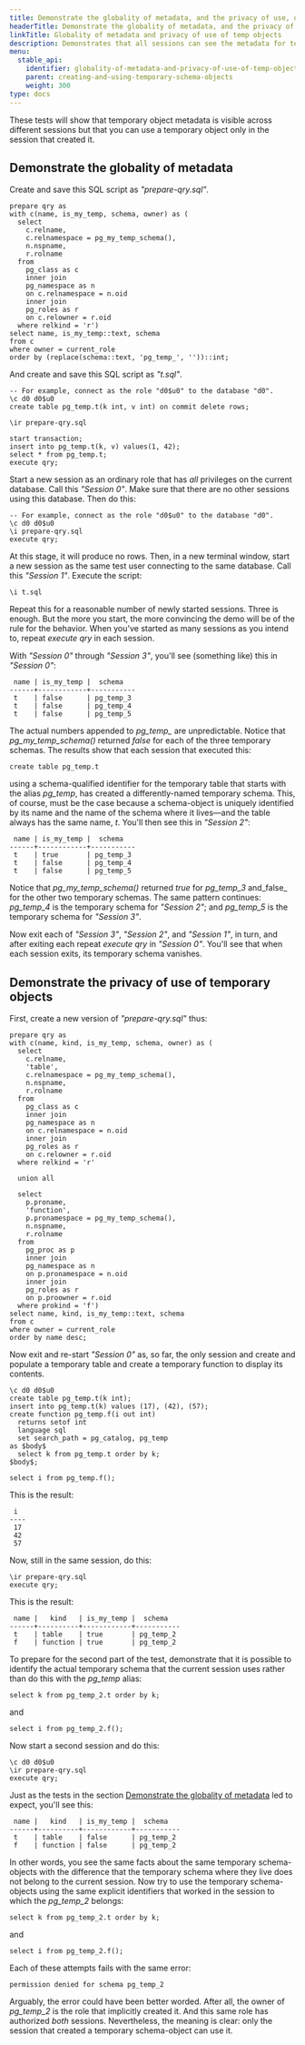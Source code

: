 ```yaml
---
title: Demonstrate the globality of metadata, and the privacy of use, of temporary objects [YSQL]
headerTitle: Demonstrate the globality of metadata, and the privacy of use, of temporary objects
linkTitle: Globality of metadata and privacy of use of temp objects
description: Demonstrates that all sessions can see the metadata for temporary objects created by all other sessions—but that only the session that created a temporary object can use it. [YSQL]
menu:
  stable_api:
    identifier: globality-of-metadata-and-privacy-of-use-of-temp-objects
    parent: creating-and-using-temporary-schema-objects
    weight: 300
type: docs
---
```


These tests will show that temporary object metadata is visible across different sessions but that you can use a temporary object only in the session that created it.

## Demonstrate the globality of metadata

Create and save this SQL script as _"prepare-qry.sql"_.

```plpgsql
prepare qry as
with c(name, is_my_temp, schema, owner) as (
  select
    c.relname,
    c.relnamespace = pg_my_temp_schema(),
    n.nspname,
    r.rolname
  from
    pg_class as c
    inner join
    pg_namespace as n
    on c.relnamespace = n.oid
    inner join
    pg_roles as r
    on c.relowner = r.oid
  where relkind = 'r')
select name, is_my_temp::text, schema
from c
where owner = current_role
order by (replace(schema::text, 'pg_temp_', ''))::int;
```

And create and save this SQL script as _"t.sql"_.

```plpgsql
-- For example, connect as the role "d0$u0" to the database "d0".
\c d0 d0$u0
create table pg_temp.t(k int, v int) on commit delete rows;

\ir prepare-qry.sql

start transaction;
insert into pg_temp.t(k, v) values(1, 42);
select * from pg_temp.t;
execute qry;
```

Start a new session as an ordinary role that has _all_ privileges on the current database. Call this _"Session 0"_. Make sure that there are no other sessions using this database. Then do this:

```plpgsql
-- For example, connect as the role "d0$u0" to the database "d0".
\c d0 d0$u0
\i prepare-qry.sql
execute qry;
```

At this stage, it will produce no rows. Then, in a new terminal window, start a new session as the same test user connecting to the same database. Call this _"Session 1"_.  Execute the script:

```plpgsql
\i t.sql
```

Repeat this for a reasonable number of newly started sessions. Three is enough. But the more you start, the more convincing the demo will be of the rule for the behavior. When you've started as many sessions as you intend to, repeat _execute qry_ in each session.

With _"Session 0"_ through _"Session 3"_, you'll see (something like) this in _"Session 0"_:

```output
 name | is_my_temp |  schema
------+------------+-----------
 t    | false      | pg_temp_3
 t    | false      | pg_temp_4
 t    | false      | pg_temp_5
```

The actual numbers appended to _pg_temp\__ are unpredictable. Notice that _pg_my_temp_schema()_ returned _false_ for each of the three temporary schemas. The results show that each session that executed this:

```plpgsql
create table pg_temp.t
```

using a schema-qualified identifier for the temporary table that starts with the alias _pg_temp_, has created a differently-named temporary schema. This, of course, must be the case because a schema-object is uniquely identified by its name and the name of the schema where it lives—and the table always has the same name, _t_. You'll then see this in _"Session 2"_:

```output
 name | is_my_temp |  schema
------+------------+-----------
 t    | true       | pg_temp_3
 t    | false      | pg_temp_4
 t    | false      | pg_temp_5
```

Notice that _pg_my_temp_schema()_ returned _true_ for _pg_temp_3_ and_false_ for the other two temporary schemas. The same pattern continues: _pg_temp_4_ is the temporary schema for _"Session 2"_; and _pg_temp_5_ is the temporary schema for _"Session 3"_.

Now exit each of _"Session 3"_, _"Session 2"_, and _"Session 1"_, in turn, and after exiting each repeat _execute qry_ in _"Session 0"_. You'll see that when each session exits, its temporary schema vanishes.

## Demonstrate the privacy of use of temporary objects

First, create a new version of _"prepare-qry.sql"_ thus:

```plpgsql
prepare qry as
with c(name, kind, is_my_temp, schema, owner) as (
  select
    c.relname,
    'table',
    c.relnamespace = pg_my_temp_schema(),
    n.nspname,
    r.rolname
  from
    pg_class as c
    inner join
    pg_namespace as n
    on c.relnamespace = n.oid
    inner join
    pg_roles as r
    on c.relowner = r.oid
  where relkind = 'r'

  union all

  select
    p.proname,
    'function',
    p.pronamespace = pg_my_temp_schema(),
    n.nspname,
    r.rolname
  from
    pg_proc as p
    inner join
    pg_namespace as n
    on p.pronamespace = n.oid
    inner join
    pg_roles as r
    on p.proowner = r.oid
  where prokind = 'f')
select name, kind, is_my_temp::text, schema
from c
where owner = current_role
order by name desc;
```


Now exit and re-start _"Session 0"_ as, so far, the only session and create and populate a temporary table and create a temporary function to display its contents.

```plpgsql
\c d0 d0$u0
create table pg_temp.t(k int);
insert into pg_temp.t(k) values (17), (42), (57);
create function pg_temp.f(i out int)
  returns setof int
  language sql
  set search_path = pg_catalog, pg_temp
as $body$
  select k from pg_temp.t order by k;
$body$;

select i from pg_temp.f();
```

This is the result:

```output
 i
----
 17
 42
 57
```

Now, still in the same session, do this:

```plpgsql
\ir prepare-qry.sql
execute qry;
```

This is the result:

```output
 name |   kind   | is_my_temp |  schema
------+----------+------------+-----------
 t    | table    | true       | pg_temp_2
 f    | function | true       | pg_temp_2
```

To prepare for the second part of the test, demonstrate that it is possible to identify the actual temporary schema that the current session uses rather than do this with the _pg_temp_ alias:

```plpgsql
select k from pg_temp_2.t order by k;
```

and

```plpgsql
select i from pg_temp_2.f();
```

Now start a second session and do this:

```plpgsql
\c d0 d0$u0
\ir prepare-qry.sql
execute qry;
```

Just as the tests in the section [Demonstrate the globality of metadata](./#demonstrate-the-globality-of-metadata) led to expect, you'll see this:

```output
 name |   kind   | is_my_temp |  schema
------+----------+------------+-----------
 t    | table    | false      | pg_temp_2
 f    | function | false      | pg_temp_2
```

In other words, you see the same facts about the same temporary schema-objects with the difference that the temporary schema where they live does not belong to the current session. Now try to use the temporary schema-objects using the same explicit identifiers that worked in the session to which  the _pg_temp_2_ belongs:

```plpgsql
select k from pg_temp_2.t order by k;
```

and

```plpgsql
select i from pg_temp_2.f();
```

Each of these attempts fails with the same error:

```output
permission denied for schema pg_temp_2
```

Arguably, the error could have been better worded. After all, the owner of _pg_temp_2_ is the role that implicitly created it. And this same role has authorized _both_ sessions. Nevertheless, the meaning is clear: only the session that created a temporary schema-object can use it.